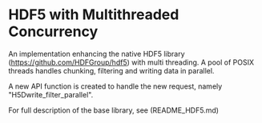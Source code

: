 # HDF5 with Multithreaded Concurrency

An implementation enhancing the native HDF5 library (https://github.com/HDFGroup/hdf5) with multi threading.
A pool of POSIX threads handles chunking, filtering and writing data in parallel.

A new API function is created to handle the new request, namely "H5Dwrite_filter_parallel".

For full description of the base library, see (README_HDF5.md) 
